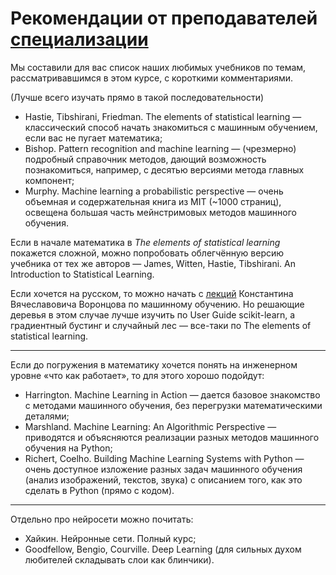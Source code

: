 # Рекомендации от преподавателей [специализации](https://www.coursera.org/specializations/machine-learning-data-analysis)

Мы составили для вас список наших любимых учебников по темам, рассматривавшимся в этом курсе, с короткими комментариями.

(Лучше всего изучать прямо в такой последовательности)

* Hastie, Tibshirani, Friedman. The elements of statistical learning — классический способ начать знакомиться с машинным обучением, если вас не пугает математика;
* Bishop. Pattern recognition and machine learning — (чрезмерно) подробный справочник методов, дающий возможность познакомиться, например, с десятью версиями метода главных компонент;
* Murphy. Machine learning a probabilistic perspective — очень объемная и содержательная книга из MIT (~1000 страниц), освещена большая часть мейнстримовых методов машинного обучения.

Если в начале математика в _The elements of statistical learning_ покажется сложной, можно попробовать облегчённую версию учебника от тех же авторов — James, Witten, Hastie, Tibshirani. An Introduction to Statistical Learning.

Если хочется на русском, то можно начать с [лекций](http://machinelearning.ru/wiki/index.php?title=Машинное_обучение_%28курс_лекций%2C_К.В.Воронцов%29) Константина Вячеславовича Воронцова по машинному обучению. Но решающие деревья в этом случае лучше изучить по User Guide scikit-learn, а градиентный бустинг и случайный лес — все-таки по The elements of statistical learning.

------

Если до погружения в математику хочется понять на инженерном уровне «что как работает», то для этого хорошо подойдут:

* Harrington. Machine Learning in Action — дается базовое знакомство с методами машинного обучения, без перегрузки математическими деталями;
* Marshland. Machine Learning: An Algorithmic Perspective — приводятся и объясняются реализации разных методов машинного обучения на Python;
* Richert, Coelho. Building Machine Learning Systems with Python — очень доступное изложение разных задач машинного обучения (анализ изображений, текстов, звука) с описанием того, как это сделать в Python (прямо с кодом).

------

Отдельно про нейросети можно почитать:

* Хайкин. Нейронные сети. Полный курс;
* Goodfellow, Bengio, Courville. Deep Learning (для сильных духом любителей складывать слои как блинчики).